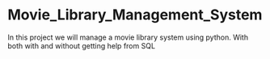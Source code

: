 # Movie_Library_Management_System
In this project we will manage a movie library system using python. With both with and without getting help from SQL
